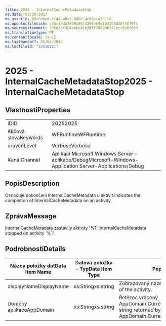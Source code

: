 ```yaml
---
title: 2025 - InternalCacheMetadataStop
ms.date: 03/30/2017
ms.assetid: 88e6dbcd-1c41-40a3-9800-4c60eca7d11d
ms.openlocfilehash: c0ac1eda7869a86fd256a64efb4268d28f48f97c
ms.sourcegitcommit: 3d5d33f384eeba41b2dff79d096f47ccc8d8f03d
ms.translationtype: MT
ms.contentlocale: cs-CZ
ms.lasthandoff: 05/04/2018
ms.locfileid: "33510121"
---
```

# <a name="2025---internalcachemetadatastop"></a><span data-ttu-id="decac-102">2025 - InternalCacheMetadataStop</span><span class="sxs-lookup"><span data-stu-id="decac-102">2025 - InternalCacheMetadataStop</span></span>
## <a name="properties"></a><span data-ttu-id="decac-103">Vlastnosti</span><span class="sxs-lookup"><span data-stu-id="decac-103">Properties</span></span>  
  
|||  
|-|-|  
|<span data-ttu-id="decac-104">ID</span><span class="sxs-lookup"><span data-stu-id="decac-104">ID</span></span>|<span data-ttu-id="decac-105">2025</span><span class="sxs-lookup"><span data-stu-id="decac-105">2025</span></span>|  
|<span data-ttu-id="decac-106">Klíčová slova</span><span class="sxs-lookup"><span data-stu-id="decac-106">Keywords</span></span>|<span data-ttu-id="decac-107">WFRuntime</span><span class="sxs-lookup"><span data-stu-id="decac-107">WFRuntime</span></span>|  
|<span data-ttu-id="decac-108">úroveň</span><span class="sxs-lookup"><span data-stu-id="decac-108">Level</span></span>|<span data-ttu-id="decac-109">Verbose</span><span class="sxs-lookup"><span data-stu-id="decac-109">Verbose</span></span>|  
|<span data-ttu-id="decac-110">Kanál</span><span class="sxs-lookup"><span data-stu-id="decac-110">Channel</span></span>|<span data-ttu-id="decac-111">Aplikaci Microsoft Windows Server – aplikace/Debug</span><span class="sxs-lookup"><span data-stu-id="decac-111">Microsoft-Windows-Application Server-Applications/Debug</span></span>|  
  
## <a name="description"></a><span data-ttu-id="decac-112">Popis</span><span class="sxs-lookup"><span data-stu-id="decac-112">Description</span></span>  
 <span data-ttu-id="decac-113">Označuje dokončení InternalCacheMetadata u aktivit.</span><span class="sxs-lookup"><span data-stu-id="decac-113">Indicates the completion of InternalCacheMetadata on an activity.</span></span>  
  
## <a name="message"></a><span data-ttu-id="decac-114">Zpráva</span><span class="sxs-lookup"><span data-stu-id="decac-114">Message</span></span>  
 <span data-ttu-id="decac-115">InternalCacheMetadata zastavily aktivity '%1'.</span><span class="sxs-lookup"><span data-stu-id="decac-115">InternalCacheMetadata stopped on activity '%1'.</span></span>  
  
## <a name="details"></a><span data-ttu-id="decac-116">Podrobnosti</span><span class="sxs-lookup"><span data-stu-id="decac-116">Details</span></span>  
  
|<span data-ttu-id="decac-117">Název položky dat</span><span class="sxs-lookup"><span data-stu-id="decac-117">Data Item Name</span></span>|<span data-ttu-id="decac-118">Datová položka – Typ</span><span class="sxs-lookup"><span data-stu-id="decac-118">Data Item Type</span></span>|<span data-ttu-id="decac-119">Popis</span><span class="sxs-lookup"><span data-stu-id="decac-119">Description</span></span>|  
|--------------------|--------------------|-----------------|  
|<span data-ttu-id="decac-120">displayName</span><span class="sxs-lookup"><span data-stu-id="decac-120">DisplayName</span></span>|<span data-ttu-id="decac-121">xs:String</span><span class="sxs-lookup"><span data-stu-id="decac-121">xs:string</span></span>|<span data-ttu-id="decac-122">Zobrazovaný název aktivity.</span><span class="sxs-lookup"><span data-stu-id="decac-122">The display name of the activity.</span></span>|  
|<span data-ttu-id="decac-123">Domény aplikace</span><span class="sxs-lookup"><span data-stu-id="decac-123">AppDomain</span></span>|<span data-ttu-id="decac-124">xs:String</span><span class="sxs-lookup"><span data-stu-id="decac-124">xs:string</span></span>|<span data-ttu-id="decac-125">Řetězec vrácený AppDomain.CurrentDomain.FriendlyName.</span><span class="sxs-lookup"><span data-stu-id="decac-125">The string returned by AppDomain.CurrentDomain.FriendlyName.</span></span>|

